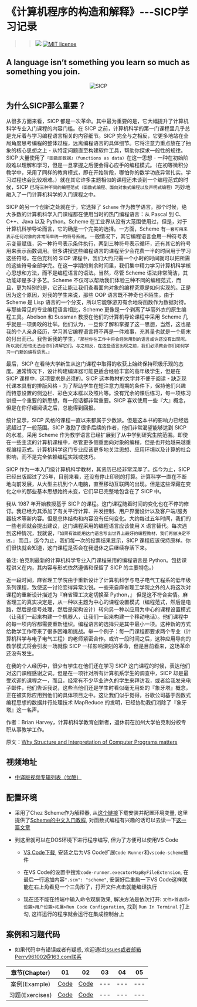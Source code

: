 # 《计算机程序的构造和解释》---SICP学习记录
>> ![](https://img.shields.io/badge/language-Scheme-orange.svg) [![MIT license](https://img.shields.io/dub/l/vibe-d.svg)](https://github.com/Perry961002/Learning-notes-of-SICP/blob/master/LICENSE)

## A language isn’t something you learn so much as something you join.

<p align="center">
  <img src="http://groups.csail.mit.edu/mac/classes/6.001/abelson-sussman-lectures/wizard.jpg" alt="SICP"/>
</p>

## 为什么SICP那么重要？

从很多方面来看，SICP 都是一次革命。其中最为重要的是，它大幅提升了计算机科学专业入门课程的内容门槛。在 SICP 之前，计算机科学的第一门课程里几乎总是充斥着与学习编程语言相关的内容细节。SICP 完全与之相反，它更多地站在全局角度思考编程的整体过程，远离编程语言的具体细节。它将注意力重点放在了抽象的核心思想之上 - 从特定问题直至构建软件工具，帮助你探求一般性的规律。SICP 大量使用了`『函数即数据』（functions as data）`在这一思想 - 一种在初始阶段难以理解和学习，但是一旦掌握之后便会得心应手的编程模式。（在初等微积分教学中，采用了同样的教育模式，即在开始阶段，哪怕你的数学功底异常扎实。学习过程也会比较艰难。）就在其它许多主题相似的课程还未谈到一个编程范式的时候，SICP 已将`三种不同的编程范式（函数式编程、面向对象式编程以及声明式编程）`巧妙地融入了一门计算机科学的入门课程之中。

SICP 的另一个创新之处就在于，它选择了 `Scheme` 作为教学语言。那个时候，绝大多数的计算机科学入门课程都在使用当时的热门编程语言：从 Pascal 到 C、C++、Java 以及 Python。Scheme 在工业界从没有大范围使用过，但是，对于计算机科学导论而言，它的确是一个完美的选择。一方面，Scheme 有`一套可用来表示任何对象的非常简单统一的符号系统`。一般情况下，其它编程语言会用一种符号表示变量赋值，另一种符号表示条件执行，两到三种符号表示循环，还有其它的符号用来表示函数调用。很多讲授这些编程语言的课程至少会花费一半的时间用于学习这些符号。在伯克利的 SICP 课程中，我们大约只需一个小时的时间就可以把所需的这些符号全部学完。在这一学期的剩余时间里，我们集中精力学习计算机科学核心思想和方法，而不是编程语言的语法。当然，尽管 Scheme 语法非常简洁，其功能却是多才多艺。Scheme 不仅可以帮助我们体验三种不同的编程范式，而且，更为特别的是，它还让能让我们查看面向对象的编程究竟是如何实现的。正是因为这个原因，对我的学生来说，那些 OOP 语言既不神奇也不陌生。由于 Scheme 是 Lisp 语言的一个分支，所以它能够游刃有余地将函数作为数据对待。与那些常见的专业编程语言相比，Scheme 更像是一个剥离了华丽外衣的原生编程工具。Abelson 和 Sussman 教授在他们的计算机导论课程中采用 Scheme 几乎就是一项勇敢的壮举。他们认为，一旦你了解和掌握了这一思想，当然，这也是我的个人亲身经历，学习其它编程语言将不再是一件难事，充其量也就是一个周末的付出而已。我告诉我的学生，`『那些你在工作中将会经常用到的语言或许还没有出现呢，所以我们恐怕无法给你们讲解它们。与之相反，在这些语言出现之前，我们必须教会你们如何学习一门新的编程语言。』`

最后，SICP 在看待大学新生从这门课程中取得的收获上始终保持积极乐观的态度。通常情况下，设计构建编译器可能更适合经验丰富的高年级学生，但是在 SICP 课程中，这项要求是必须的。SICP 这本教材的文字并不便于阅读 - 缺乏现代课本具有的排版风格 - 为了帮助学生在短注意力周期的条件下，保持他们兴趣而特意设置的侧边栏、彩色文本框以及照片等。没有冗余的课后练习，每一项练习讲授一个重要的新思想，每一段话都非常重要。SICP 喜欢使用一些『大』概念，但是在你仔细阅读之后，总能得到回报。

统计显示，SICP 风格的课程一直以来都属于少数派。但是这本书的影响力已经远远超过了一般范围。SICP 激励了很多后续的作者，他们非常渴望能够达到 SICP 的水准。采用 Scheme 作为教学语言已经扩展到了从中学到研究生院范围。即使在一些主流的计算机课程中，尽管更多侧重面向对象的编程，但是也开始越来越重视编程范式。计算机科学这门专业应该更多地关注思想、应用环境以及计算的社会影响，而不是完全依赖编程实践或技巧。

SICP 作为一本入门级计算机科学教材，其资历已经非常深厚了。迄今为止，SICP 已经出版超过了25年，目前来看，还没有停止印刷的打算。计算科学一直在不断地向前发展，从大型主机到个人电脑，直至移动互联网的出现。但是这些深藏在变化之中的那些基本思想始终未变，它们早已完整地包含在了 SICP 中。

我从 1987 年开始教授基于 SICP 的课程。这门课程随着时间的变化也在不停的修订。我已经为其添加了有关平行计算、并发控制、用户界面设计以及客户端/服务器技术等新内容。但是总体结构和内容没有任何变化。大约每过五年时间，我们的一些老师就会提出建议，这门课程采用的编程语言应该使用 X 语言替代。每次遇到这种情况，我就说，`『如果有谁能用这门语言写出世界上最好的编程教材，我们再做决定不迟。』` 而且，迄今为止，我们每一次的投票结果显示，SICP 课程应该保持原样。你们很快就会知道，这门课程是否会在我退休之后继续存活下来。

备注: 伯克利最新的计算机科学专业入门课程采用的编程语言是 Python。包括课程讲义在内，其内容与形式依然遵循和保留了 SICP 的主要特色。）

近一段时间，麻省理工学院由于重新设计了计算机科学与电子电气工程系的低年级系列课程，致使这一讨论变得异常尖锐。一些来自麻省理工学院之外的人将这次对课程的重新设计描述为『麻省理工决定切换至 Python，』 但是这不符合实情。麻省理工的真实决定是，从一种以主题为中心的课程设置模式（编程范式，然后是电路，然后是信号处理，然后是架构设计）转向另一种以应用为中心的课程设置模式（让我们一起来构建一个机器人，让我们一起来构建一个移动电话）。他们课程中的每一项内容都需要重新组织。编程语言的选择只是其中最小一项。这种新的方式给教学工作带来了很多困难和挑战。举一个例子：每一门课程都要求两个专业（计算机科学与电子电气工程）的老师紧密合作。或许一段时间之后，这种应用导向的教学模式将会引发一场就像 SICP 一样影响深刻的革命，但是目前看来，这场革命还没有发生。

在我的个人经历中，很少有学生在他们还在学习 SICP 这门课程的时候，表达他们对这门课程感谢之词。但是在一项针对所有计算机系学生的调查中，SICP 却是最受欢迎的课程之一，而且，经常有不少毕业许久的学生来拜访我，或者给我发来电子邮件，他们告诉我说，这些当他们还是学生时看似毫无用处的『象牙塔』概念，正在被实际应用到他们的具体项目之中。这让我们似乎觉得，谷歌公司基于函数式编程思想的数据并行处理技术 MapReduce 的发明，已经协助我们消除了『象牙塔』这一名声。

作者：Brian Harvey，计算机科学教育创新者，退休前在加州大学伯克利分校专职从事教学工作。

原文：[Why Structure and Interpretation of Computer Programs matters](https://www.cs.berkeley.edu/~bh/sicp.html)

## 视频地址

- [中译版视频专辑列表（优酷）](https://v.youku.com/v_show/id_XNTEzMDAyMTU2.html?f=18958522)

## 配置环境

- 采用了Chez Scheme作为解释器, 从[这个链接](https://www.scheme.com/download/)下载安装并配置环境变量, 这里提供了[Scheme的中文入门教程](https://github.com/DeathKing/yast-cn), 对函数式编程有兴趣的话可以去读一下[这一篇文章](https://github.com/justinyhuang/Functional-Programming-For-The-Rest-of-Us-Cn/tree/master)

- 到这里就可以在DOS环境下进行程序编写, 但为了方便可以使用VS Code
    - [VS Code下载](https://code.visualstudio.com/), 安装之后为VS Code扩展`Code Runner`和`vscode-scheme`插件

    - 在VS Code的设置中搜索`code-runner.executorMapByFileExtension`, 在最后一行追加内容`".scm": "scheme"`, 安装好后重启一下VS Code这样就能在右上角看见一个三角形了，打开文件点击就能编译执行

    - 现在还不能在终端中输入命令观察效果, 解决方法是依次打开: `文件>首选项>设置>用户设置>拓展>Run Code Configuration`, 找到 `Run In Terminal` 打上勾, 这样运行的程序就会运行在集成控制台上

## 案例和习题代码

- 如果代码中有错误或者有疑惑, 欢迎通过[Issues](https://github.com/Perry961002/Learning-notes-of-SICP/issues)或者邮箱Perry961002@163.com联系

| 章节(Chapter) |  01  |  02  |  03  |  04  |  05  |
|:-------------:|:----:|:----:|:----:|:----:|:----:|
| 案例(Example) | [Code](https://github.com/Perry961002/Learning-notes-of-SICP/tree/master/Chap1/example) |  [Code](https://github.com/Perry961002/Learning-notes-of-SICP/tree/master/Chap2/example) | --- | --- | --- |
| 习题(Exercises) | [Code](https://github.com/Perry961002/Learning-notes-of-SICP/tree/master/Chap1/exercise)  | [Code](https://github.com/Perry961002/Learning-notes-of-SICP/tree/master/Chap2/exercise) | --- | --- | --- |
